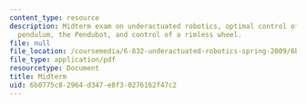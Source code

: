 ```yaml
---
content_type: resource
description: Midterm exam on underactuated robotics, optimal control of the simple
  pendulum, the Pendubot, and control of a rimless wheel.
file: null
file_location: /coursemedia/6-832-underactuated-robotics-spring-2009/6b0775c82964d347e8f30276162f47c2_MIT6_832s09_exam02.pdf
file_type: application/pdf
resourcetype: Document
title: Midterm
uid: 6b0775c8-2964-d347-e8f3-0276162f47c2
---
```


